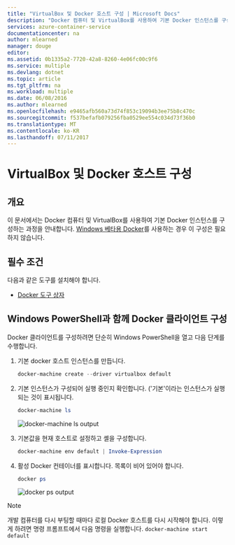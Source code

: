 ```yaml
---
title: "VirtualBox 및 Docker 호스트 구성 | Microsoft Docs"
description: "Docker 컴퓨터 및 VirtualBox를 사용하여 기본 Docker 인스턴스를 구성하는 단계별 지침입니다."
services: azure-container-service
documentationcenter: na
author: mlearned
manager: douge
editor: 
ms.assetid: 0b1335a2-7720-42a8-8260-4e06fc00c9f6
ms.service: multiple
ms.devlang: dotnet
ms.topic: article
ms.tgt_pltfrm: na
ms.workload: multiple
ms.date: 06/08/2016
ms.author: mlearned
ms.openlocfilehash: e9465afb560a73d74f853c19094b3ee75b8c470c
ms.sourcegitcommit: f537befafb079256fba0529ee554c034d73f36b0
ms.translationtype: MT
ms.contentlocale: ko-KR
ms.lasthandoff: 07/11/2017
---
```

# <a name="configure-a-docker-host-with-virtualbox"></a>VirtualBox 및 Docker 호스트 구성
## <a name="overview"></a>개요
이 문서에서는 Docker 컴퓨터 및 VirtualBox를 사용하여 기본 Docker 인스턴스를 구성하는 과정을 안내합니다. [Windows 베타용 Docker](http://beta.docker.com/)를 사용하는 경우 이 구성은 필요하지 않습니다.

## <a name="prerequisites"></a>필수 조건
다음과 같은 도구를 설치해야 합니다.

* [Docker 도구 상자](https://www.docker.com/products/overview#/docker_toolbox)

## <a name="configuring-the-docker-client-with-windows-powershell"></a>Windows PowerShell과 함께 Docker 클라이언트 구성
Docker 클라이언트를 구성하려면 단순히 Windows PowerShell을 열고 다음 단계를 수행합니다.

1. 기본 docker 호스트 인스턴스를 만듭니다.
   
    ```PowerShell
    docker-machine create --driver virtualbox default
    ```
2. 기본 인스턴스가 구성되어 실행 중인지 확인합니다. ('기본'이라는 인스턴스가 실행되는 것이 표시됩니다.
   
    ```PowerShell
    docker-machine ls 
    ```
   
    ![docker-machine ls output][0]
3. 기본값을 현재 호스트로 설정하고 셸을 구성합니다.
   
    ```PowerShell
    docker-machine env default | Invoke-Expression
    ```
4. 활성 Docker 컨테이너를 표시합니다. 목록이 비어 있어야 합니다.
   
    ```PowerShell
    docker ps
    ```
   
    ![docker ps output][1]

> [!NOTE]
> 개발 컴퓨터를 다시 부팅할 때마다 로컬 Docker 호스트를 다시 시작해야 합니다.
> 이렇게 하려면 명령 프롬프트에서 다음 명령을 실행합니다. `docker-machine start default`
> 
> 

[0]: ./media/vs-azure-tools-docker-setup/docker-machine-ls.png
[1]: ./media/vs-azure-tools-docker-setup/docker-ps.png
